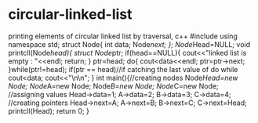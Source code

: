 # circular-linked-list
printing elements of circular linked list by traversal, c++
#include<iostream>
using namespace std;
struct Node{
	int data;
	Node*next;
};
Node*Head=NULL;
void printcll(Node*head){
struct	Node*ptr;
if(head==NULL){
    cout<<"linked list is empty : "<<endl;
return;
}
ptr=head;
	do{
	 cout<<ptr->data<<endl;
		  ptr=ptr->next;	
	}while(ptr!=head);
if(ptr == head)//if catching the last value of do while 
   cout<<ptr->data;
   cout<<"\n\n";
  }
int main(){//creating nodes
	Node*Head=new Node;
	Node*A=new Node;
	Node*B=new Node;
	Node*C=new Node;
	//assigning values
	Head->data=1;
	A->data=2;
	B->data=3;
	C->data=4;
    //creating pointers
    Head->next=A;
    A->next=B;
    B->next=C;
    C->next=Head;
    printcll(Head);
	return 0;
}

